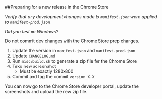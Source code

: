 ##Preparing for a new release in the Chrome Store

_Verify that any development changes made to `manifest.json` were applied to `manifest-prod.json`_

_Did you test on Windows?_

Do not commit dev changes with the Chrome Store prep changes.


1. Update the version in `manifest.json` and `manifest-prod.json`
1. Update `CHANGELOG.md`
1. Run `misc/build.sh` to generate a zip file for the Chrome Store
1. Take new screenshot
   * Must be exactly 1280x800
1. Commit and tag the commit `version_X.X`

You can now go to the Chrome Store developer portal, update the screenshots and upload the new zip file.

